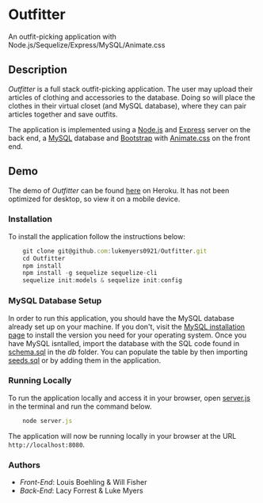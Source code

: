 # Outfitter
An outfit-picking application with Node.js/Sequelize/Express/MySQL/Animate.css

## Description

*Outfitter* is a full stack outfit-picking application. The user may upload their articles of clothing and accessories to the database. Doing so will place the clothes in their virtual closet (and MySQL database), where they can pair articles together and save outfits.

The application is implemented using a [Node.js](https://nodejs.org/en/) and [Express](https://expressjs.com/) server on the back end, a [MySQL](https://www.mysql.com/) database and [Bootstrap](https://getbootstrap.com/) with [Animate.css](https://daneden.github.io/animate.css/) on the front end.

## Demo

The demo of *Outfitter* can be found [here](https://outfitter-rva.herokuapp.com/) on Heroku. It has not been optimized for desktop, so view it on a mobile device.

### Installation

To install the application follow the instructions below:

``` Javascript
	git clone git@github.com:lukemyers0921/Outfitter.git
	cd Outfitter
	npm install
	npm install -g sequelize sequelize-cli
	sequelize init:models & sequelize init:config
```

### MySQL Database Setup

In order to run this application, you should have the MySQL database already set up on your machine. If you don't, visit the [MySQL installation page](https://dev.mysql.com/doc/refman/5.6/en/installing.html) to install the version you need for your operating system. Once you have MySQL isntalled, import the database with the SQL code found in [schema.sql](./db/schema.sql) in the *db* folder. You can populate the table by then importing [seeds.sql](./db/seeds.sql) or by adding them in the application.
	
### Running Locally

To run the application locally and access it in your browser, open [server.js](./server.js) in the terminal and run the command below.

``` Javascript
	node server.js
```
	
The application will now be running locally in your browser at the URL `http://localhost:8080`.

### Authors

* *Front-End*: Louis Boehling & Will Fisher
* *Back-End*: Lacy Forrest & Luke Myers